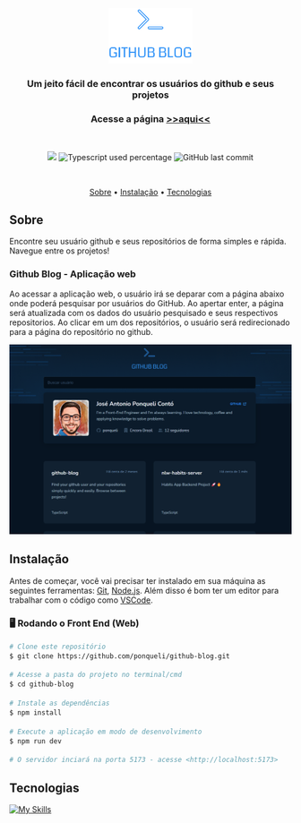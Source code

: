 <p align="center">
  <img src="./src/assets/logo-github-blog.svg" alt="Logo" width="150"/>
</p>
<h3 align="center">
Um jeito fácil de encontrar os usuários do github e seus projetos 
</h3>
<h3 align="center">Acesse a página <a href="https://github-blog-by-ponqueli.vercel.app/" target="_blank">>>aqui<<</a></h3>

<br>

<p align="center">
  <img src="https://img.shields.io/static/v1?label=react&message=js&color=blueviolet&style=flat"/>
   <img alt="Typescript used percentage" src="https://img.shields.io/github/languages/top/ponqueli/github-blog?&color=blueviolet&style=flat"
  />
  <img alt="GitHub last commit" src="https://img.shields.io/github/last-commit/ponqueli/github-blog?&color=blueviolet&style=flat">
</p>
<br>

<p align="center">
  <a href="#sobre">Sobre</a> •
  <a href="#instalação">Instalação</a> •
  <a href="#tecnologias">Tecnologias</a> 
</p>

## Sobre

Encontre seu usuário github e seus repositórios de forma simples e rápida. Navegue entre os projetos!


### Github Blog - Aplicação web

Ao acessar a aplicação web, o usuário irá se deparar com a página abaixo onde poderá pesquisar por usuários do GitHub. Ao apertar enter, a página será atualizada com os dados do usuário pesquisado e seus respectivos repositorios. Ao clicar em um dos repositórios, o usuário será redirecionado para a página do repositório no github.

![Home](github/page.png)


## Instalação

Antes de começar, você vai precisar ter instalado em sua máquina as seguintes ferramentas:
[Git](https://git-scm.com), [Node.js](https://nodejs.org/en/).
Além disso é bom ter um editor para trabalhar com o código como [VSCode](https://code.visualstudio.com/).


### 🖥️ Rodando o Front End (Web)

```bash
# Clone este repositório
$ git clone https://github.com/ponqueli/github-blog.git

# Acesse a pasta do projeto no terminal/cmd
$ cd github-blog

# Instale as dependências
$ npm install

# Execute a aplicação em modo de desenvolvimento
$ npm run dev

# O servidor inciará na porta 5173 - acesse <http://localhost:5173>
```

## Tecnologias

[![My Skills](https://skillicons.dev/icons?i=react,ts,vite,github,vercel)](https://skillicons.dev)

</div>